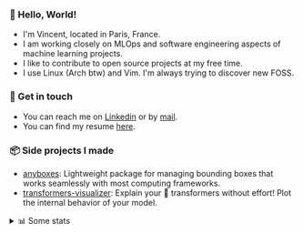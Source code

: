 ### 👋 Hello, World!

- I'm Vincent, located in Paris, France.
- I am working closely on MLOps and software engineering aspects of machine learning projects.
- I like to contribute to open source projects at my free time.
- I use Linux (Arch btw) and Vim. I'm always trying to discover new FOSS.

### 🔗 Get in touch

- You can reach me on [Linkedin](https://www.linkedin.com/in/vincent-duchauffour-3a9641155/) or by [mail](mailto:vincent.duchauffour@proton.me).
- You can find my resume [here](https://raw.githubusercontent.com/VDuchauffour/resume/main/resume.pdf).

### 📦 Side projects I made

- [anyboxes](https://github.com/VDuchauffour/anyboxes): Lightweight package for managing bounding boxes that works seamlessly with most computing frameworks.
- [transformers-visualizer](https://github.com/VDuchauffour/transformers-visualizer): Explain your 🤗 transformers without effort! Plot the internal behavior of your model. 

<details><summary>📊 Some stats</summary>  
  
<p align="center">
  <img alt="VDuchauffour's github stats" src="https://github-readme-stats.vercel.app/api?username=VDuchauffour&include_all_commits=true&show_icons=true&theme=react"/>
  <br />
  <img alt="VDuchauffour's streak stats" src="https://streak-stats.demolab.com?user=VDuchauffour&theme=react"/>
  <br />
  <img alt="VDuchauffour's language stats" src="https://github-readme-stats.vercel.app/api/top-langs/?username=VDuchauffour&count_private=true&include_all_commits=true&show_icons=true&layout=compact&theme=react"/>
  <!--   <br />
  <img alt="VDuchauffour's Wakatime stats" src="https://github-readme-stats.vercel.app/api/wakatime?username=VDuchauffour&theme=react"/> -->
</p>

#### 🧭 Wakatime stats
<!--START_SECTION:waka-->
![Code Time](http://img.shields.io/badge/Code%20Time-1%2C991%20hrs%206%20mins-blue)

![Lines of code](https://img.shields.io/badge/From%20Hello%20World%20I%27ve%20Written-4.8%20million%20lines%20of%20code-blue)

**🐱 My GitHub Data** 

> 📦 981.7 kB Used in GitHub's Storage 
 > 
> 🏆 678 Contributions in the Year 2024
 > 
> 🚫 Not Opted to Hire
 > 
> 📜 9 Public Repositories 
 > 
> 🔑 2 Private Repositories 
 > 
**I'm an Early 🐤** 

```text
🌞 Morning                426 commits         ██░░░░░░░░░░░░░░░░░░░░░░░   08.37 % 
🌆 Daytime                2857 commits        ██████████████░░░░░░░░░░░   56.15 % 
🌃 Evening                1409 commits        ███████░░░░░░░░░░░░░░░░░░   27.69 % 
🌙 Night                  396 commits         ██░░░░░░░░░░░░░░░░░░░░░░░   07.78 % 
```
📅 **I'm Most Productive on Monday** 

```text
Monday                   1107 commits        █████░░░░░░░░░░░░░░░░░░░░   21.76 % 
Tuesday                  932 commits         █████░░░░░░░░░░░░░░░░░░░░   18.32 % 
Wednesday                859 commits         ████░░░░░░░░░░░░░░░░░░░░░   16.88 % 
Thursday                 988 commits         █████░░░░░░░░░░░░░░░░░░░░   19.42 % 
Friday                   802 commits         ████░░░░░░░░░░░░░░░░░░░░░   15.76 % 
Saturday                 105 commits         █░░░░░░░░░░░░░░░░░░░░░░░░   02.06 % 
Sunday                   295 commits         █░░░░░░░░░░░░░░░░░░░░░░░░   05.80 % 
```


📊 **This Week I Spent My Time On** 

```text
💬 Programming Languages: 
Python                   7 hrs 24 mins       █████████████████░░░░░░░░   69.97 % 
Bash                     1 hr 26 mins        ███░░░░░░░░░░░░░░░░░░░░░░   13.70 % 
YAML                     50 mins             ██░░░░░░░░░░░░░░░░░░░░░░░   07.94 % 
SQL                      31 mins             █░░░░░░░░░░░░░░░░░░░░░░░░   04.89 % 
Other                    7 mins              ░░░░░░░░░░░░░░░░░░░░░░░░░   01.11 % 
```


 Last Updated on 29/06/2024 00:40:06 UTC
<!--END_SECTION:waka-->
</details>

